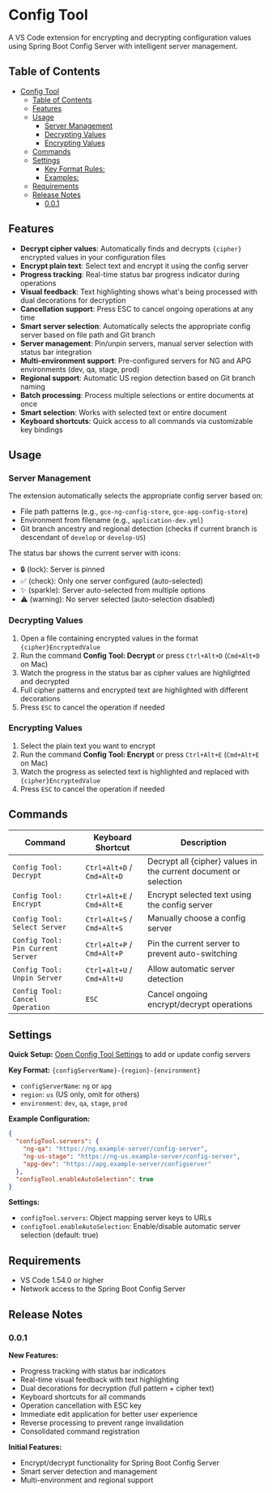 # Config Tool

A VS Code extension for encrypting and decrypting configuration values using Spring Boot Config Server with intelligent server management.

## Table of Contents

- [Config Tool](#config-tool)
  - [Table of Contents](#table-of-contents)
  - [Features](#features)
  - [Usage](#usage)
    - [Server Management](#server-management)
    - [Decrypting Values](#decrypting-values)
    - [Encrypting Values](#encrypting-values)
  - [Commands](#commands)
  - [Settings](#settings)
    - [Key Format Rules:](#key-format-rules)
    - [Examples:](#examples)
  - [Requirements](#requirements)
  - [Release Notes](#release-notes)
    - [0.0.1](#001)

## Features

- **Decrypt cipher values**: Automatically finds and decrypts `{cipher}` encrypted values in your configuration files
- **Encrypt plain text**: Select text and encrypt it using the config server
- **Progress tracking**: Real-time status bar progress indicator during operations
- **Visual feedback**: Text highlighting shows what's being processed with dual decorations for decryption
- **Cancellation support**: Press ESC to cancel ongoing operations at any time
- **Smart server selection**: Automatically selects the appropriate config server based on file path and Git branch
- **Server management**: Pin/unpin servers, manual server selection with status bar integration
- **Multi-environment support**: Pre-configured servers for NG and APG environments (dev, qa, stage, prod)
- **Regional support**: Automatic US region detection based on Git branch naming
- **Batch processing**: Process multiple selections or entire documents at once
- **Smart selection**: Works with selected text or entire document
- **Keyboard shortcuts**: Quick access to all commands via customizable key bindings

## Usage

### Server Management

The extension automatically selects the appropriate config server based on:
- File path patterns (e.g., `gce-ng-config-store`, `gce-apg-config-store`)
- Environment from filename (e.g., `application-dev.yml`)
- Git branch ancestry and regional detection (checks if current branch is descendant of `develop` or `develop-US`)

The status bar shows the current server with icons:
- 🔒 (lock): Server is pinned
- ✅ (check): Only one server configured (auto-selected)
- ✨ (sparkle): Server auto-selected from multiple options
- ⚠️ (warning): No server selected (auto-selection disabled)

### Decrypting Values

1. Open a file containing encrypted values in the format `{cipher}EncryptedValue`
2. Run the command **Config Tool: Decrypt** or press `Ctrl+Alt+D` (`Cmd+Alt+D` on Mac)
3. Watch the progress in the status bar as cipher values are highlighted and decrypted
4. Full cipher patterns and encrypted text are highlighted with different decorations
5. Press `ESC` to cancel the operation if needed

### Encrypting Values

1. Select the plain text you want to encrypt
2. Run the command **Config Tool: Encrypt** or press `Ctrl+Alt+E` (`Cmd+Alt+E` on Mac)
3. Watch the progress as selected text is highlighted and replaced with `{cipher}EncryptedValue`
4. Press `ESC` to cancel the operation if needed

## Commands

| Command | Keyboard Shortcut | Description |
|---------|-------------------|-------------|
| `Config Tool: Decrypt` | `Ctrl+Alt+D` / `Cmd+Alt+D` | Decrypt all {cipher} values in the current document or selection |
| `Config Tool: Encrypt` | `Ctrl+Alt+E` / `Cmd+Alt+E` | Encrypt selected text using the config server |
| `Config Tool: Select Server` | `Ctrl+Alt+S` / `Cmd+Alt+S` | Manually choose a config server |
| `Config Tool: Pin Current Server` | `Ctrl+Alt+P` / `Cmd+Alt+P` | Pin the current server to prevent auto-switching |
| `Config Tool: Unpin Server` | `Ctrl+Alt+U` / `Cmd+Alt+U` | Allow automatic server detection |
| `Config Tool: Cancel Operation` | `ESC` | Cancel ongoing encrypt/decrypt operations |

## Settings

**Quick Setup:** [Open Config Tool Settings](command:workbench.action.openSettings?%5B%22configTool%22%5D) to add or update config servers

**Key Format:** `{configServerName}-{region}-{environment}`
- `configServerName`: `ng` or `apg`
- `region`: `us` (US only, omit for others)
- `environment`: `dev`, `qa`, `stage`, `prod`

**Example Configuration:**
```json
{
  "configTool.servers": {
    "ng-qa": "https://ng.example-server/config-server",
    "ng-us-stage": "https://ng-us.example-server/config-server",
    "apg-dev": "https://apg.example-server/configserver"
  },
  "configTool.enableAutoSelection": true
}
```

**Settings:**
- `configTool.servers`: Object mapping server keys to URLs
- `configTool.enableAutoSelection`: Enable/disable automatic server selection (default: true)

## Requirements

- VS Code 1.54.0 or higher
- Network access to the Spring Boot Config Server

## Release Notes

### 0.0.1

**New Features:**
- Progress tracking with status bar indicators
- Real-time visual feedback with text highlighting
- Dual decorations for decryption (full pattern + cipher text)
- Keyboard shortcuts for all commands
- Operation cancellation with ESC key
- Immediate edit application for better user experience
- Reverse processing to prevent range invalidation
- Consolidated command registration

**Initial Features:**
- Encrypt/decrypt functionality for Spring Boot Config Server
- Smart server detection and management
- Multi-environment and regional support